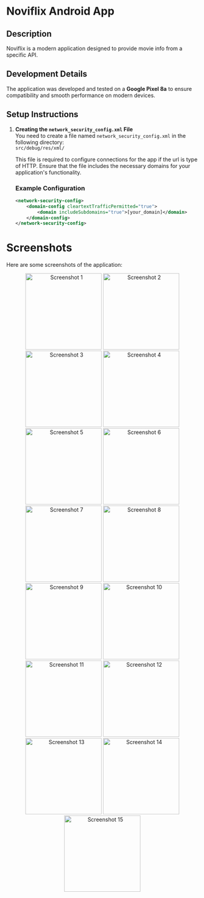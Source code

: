 # Noviflix Android App

## Description
Noviflix is a modern application designed to provide movie info from a specific API.

## Development Details
The application was developed and tested on a **Google Pixel 8a** to ensure compatibility and smooth performance on modern devices.

## Setup Instructions

1. **Creating the `network_security_config.xml` File**  
   You need to create a file named `network_security_config.xml` in the following directory:  
   `src/debug/res/xml/`

   This file is required to configure connections for the app if the url is type of HTTP. Ensure that the file includes the necessary domains for your application's functionality.

   ### Example Configuration
   ```xml
   <network-security-config>
       <domain-config cleartextTrafficPermitted="true">
           <domain includeSubdomains="true">[your_domain]</domain>
       </domain-config>
   </network-security-config>


# Screenshots

Here are some screenshots of the application:

<p align="center">
  <img src="screenshots/Screenshot_20250120-174708.png" alt="Screenshot 1" width="200"/>
  <img src="screenshots/Screenshot_20250120-174721.png" alt="Screenshot 2" width="200"/>
  <img src="screenshots/Screenshot_20250120-174732.png" alt="Screenshot 3" width="200"/>
  <img src="screenshots/Screenshot_20250120-174741.png" alt="Screenshot 4" width="200"/>
  <img src="screenshots/Screenshot_20250120-174816.png" alt="Screenshot 5" width="200"/>
  <img src="screenshots/Screenshot_20250120-174836.png" alt="Screenshot 6" width="200"/>
  <img src="screenshots/Screenshot_20250120-174849.png" alt="Screenshot 7" width="200"/>
  <img src="screenshots/Screenshot_20250120-174906.png" alt="Screenshot 8" width="200"/>
  <img src="screenshots/Screenshot_20250120-174914.png" alt="Screenshot 9" width="200"/>
  <img src="screenshots/Screenshot_20250120-174921.png" alt="Screenshot 10" width="200"/>
  <img src="screenshots/Screenshot_20250120-174926.png" alt="Screenshot 11" width="200"/>
  <img src="screenshots/Screenshot_20250120-174943.png" alt="Screenshot 12" width="200"/>
  <img src="screenshots/Screenshot_20250120-174956.png" alt="Screenshot 13" width="200"/>
  <img src="screenshots/Screenshot_20250120-175000.png" alt="Screenshot 14" width="200"/>
  <img src="screenshots/Screenshot_20250120-175011.png" alt="Screenshot 15" width="200"/>
</p>
